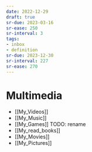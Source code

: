 ```yaml
---
date: 2022-12-29
draft: true
sr-due: 2023-03-16
sr-ease: 250
sr-interval: 3
tags:
- inbox
- definition
sr-due: 2023-12-30
sr-interval: 227
sr-ease: 270
---
```


# Multimedia

- [[My_Videos]]
- [[My_Music]]
- [[My_Games]] TODO: rename
- [[My_read_books]]
- [[My_Movies]]
- [[My_Pictures]]
